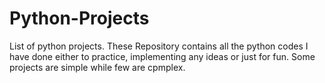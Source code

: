 # Python-Projects
List of python projects.
These Repository contains all the python codes I have done either to practice, implementing any ideas or just for fun.
Some projects are simple while few are cpmplex.
